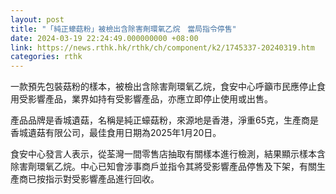 ```yaml
---
layout: post
title: "「純正蠔菇粉」被檢出含除害劑環氧乙烷　當局指令停售"
date: 2024-03-19 22:24:49.000000000 +08:00
link: https://news.rthk.hk/rthk/ch/component/k2/1745337-20240319.htm
categories: rthk
---
```


一款預先包裝菇粉的樣本，被檢出含除害劑環氧乙烷，食安中心呼籲市民應停止食用受影響產品，業界如持有受影響產品，亦應立即停止使用或出售。

產品品牌是香城遺菇，名稱是純正蠔菇粉，來源地是香港，淨重65克，生產商是香城遺菇有限公司，最佳食用日期為2025年1月20日。

食安中心發言人表示，從荃灣一間零售店抽取有關樣本進行檢測，結果顯示樣本含除害劑環氧乙烷。中心已知會涉事商戶並指令其將受影響產品停售及下架，有關生產商已按指示對受影響產品進行回收。
